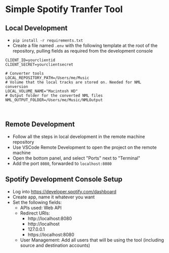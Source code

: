 # Simple Spotify Tranfer Tool

## Local Development

- `pip install -r requirements.txt`
- Create a file named `.env` with the following template at the root of the repository, pulling fields as required from the development console

```
CLIENT_ID=yourclientid
CLIENT_SECRET=yourclientsecret

# Converter tools
LOCAL_REPOSITORY_PATH=/Users/me/Music
# Volume that the local tracks are stored on. Needed for NML conversion
LOCAL_VOLUME_NAME="Macintosh HD"
# Output folder for the converted NML files
NML_OUTPUT_FOLDER=/Users/me/Music/NMLOutput



```

## Remote Development

- Follow all the steps in local development in the remote machine repository
- Use VSCode Remote Development to open the project on the remote machine
- Open the bottom panel, and select "Ports" next to "Terminal"
- Add the port `8080`, forwarded to `localhost:8080`

## Spotify Development Console Setup

- Log into https://developer.spotify.com/dashboard
- Create app, name it whatever you want
- Set the following fields:
  - APIs used: Web API
  - Redirect URIs:
    - http://localhost:8080
    - http://localhost
    - 127.0.0.1
    - https://localhost:8080    
  - User Management: Add all users that will be using the tool (including source and destination accounts)